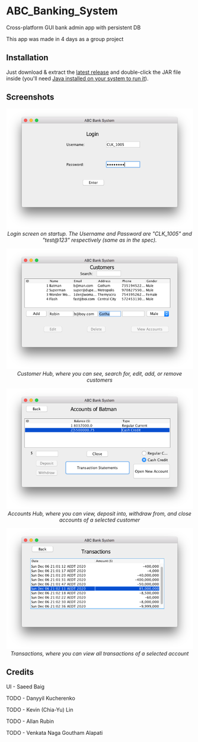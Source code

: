 # ABC_Banking_System
Cross-platform GUI bank admin app with persistent DB

This app was made in 4 days as a group project

## Installation
Just download & extract the [latest release](https://github.com/SaeedBaig/ABC_Banking_System/releases) and double-click the JAR file inside (you'll need [Java installed on your system to run it](https://www.wikihow.com/Run-a-.Jar-Java-File)).

## Screenshots
<p align="center">
  <img src="screenshots/login_screen.png" alt="Login Screen"/>
  <br>
  <i>Login screen on startup. The Username and Password are "CLK_1005" and "test@123" respectively (same as in the spec).</i>
</p>

<p align="center">
  <img src="screenshots/customers_screen.png" alt="Login Screen"/>
  <br>
  <i>Customer Hub, where you can see, search for, edit, add, or remove customers</i>
</p>

<p align="center">
  <img src="screenshots/accounts_screen.png" alt="Login Screen"/>
  <br>
  <i>Accounts Hub, where you can view, deposit into, withdraw from, and close accounts of a selected customer</i>
</p>

<p align="center">
  <img src="screenshots/transactions_screen.png" alt="Login Screen"/>
  <br>
  <i>Transactions, where you can view all transactions of a selected account</i>
</p>

## Credits
UI - Saeed Baig

TODO - Danyyil Kucherenko

TODO - Kevin (Chia-Yu) Lin

TODO - Allan Rubin

TODO - Venkata Naga Goutham Alapati
